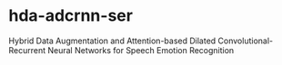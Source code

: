 # hda-adcrnn-ser
Hybrid Data Augmentation and Attention-based Dilated Convolutional-Recurrent Neural Networks for Speech Emotion Recognition
